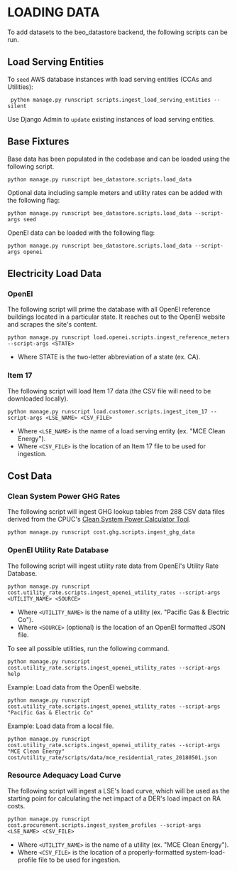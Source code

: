 # LOADING DATA

To add datasets to the beo_datastore backend, the following scripts can be run.

## Load Serving Entities
To `seed` AWS database instances with load serving entities (CCAs and Utilities):
```
 python manage.py runscript scripts.ingest_load_serving_entities --silent
```
Use Django Admin to `update` existing instances of load serving entities.

## Base Fixtures

Base data has been populated in the codebase and can be loaded using the following script.

```
python manage.py runscript beo_datastore.scripts.load_data
```

Optional data including sample meters and utility rates can be added with the following flag:

```
python manage.py runscript beo_datastore.scripts.load_data --script-args seed
```

OpenEI data can be loaded with the following flag:

```
python manage.py runscript beo_datastore.scripts.load_data --script-args openei
```

## Electricity Load Data

### OpenEI

The following script will prime the database with all OpenEI reference buildings located in a particular state. It reaches out to the OpenEI website and scrapes the site's content.

```
python manage.py runscript load.openei.scripts.ingest_reference_meters --script-args <STATE>
```

* Where STATE is the two-letter abbreviation of a state (ex. CA).

### Item 17

The following script will load Item 17 data (the CSV file will need to be downloaded locally).

```
python manage.py runscript load.customer.scripts.ingest_item_17 --script-args <LSE_NAME> <CSV_FILE>
```

* Where `<LSE_NAME>` is the name of a load serving entity (ex. "MCE Clean Energy").
* Where `<CSV_FILE>` is the location of an Item 17 file to be used for ingestion.

## Cost Data

### Clean System Power GHG Rates

The following script will ingest GHG lookup tables from 288 CSV data files derived from the CPUC's [Clean System Power Calculator Tool](https://www.cpuc.ca.gov/General.aspx?id=6442459770).

```
python manage.py runscript cost.ghg.scripts.ingest_ghg_data
```

### OpenEI Utility Rate Database

The following script will ingest utility rate data from OpenEI's Utility Rate Database.

```
python manage.py runscript cost.utility_rate.scripts.ingest_openei_utility_rates --script-args <UTILITY_NAME> <SOURCE>
```

* Where `<UTILITY_NAME>` is the name of a utility (ex. "Pacific Gas & Electric Co").
* Where `<SOURCE>` (optional) is the location of an OpenEI formatted JSON file.

To see all possible utilities, run the following command.

```
python manage.py runscript cost.utility_rate.scripts.ingest_openei_utility_rates --script-args help
```

Example: Load data from the OpenEI website.

```
python manage.py runscript cost.utility_rate.scripts.ingest_openei_utility_rates --script-args "Pacific Gas & Electric Co"
```

Example: Load data from a local file.

```
python manage.py runscript cost.utility_rate.scripts.ingest_openei_utility_rates --script-args "MCE Clean Energy" cost/utility_rate/scripts/data/mce_residential_rates_20180501.json
```

### Resource Adequacy Load Curve

The following script will ingest a LSE's load curve, which will be used as the starting point for calculating the net impact of a DER's load impact on RA costs.

```
python manage.py runscript cost.procurement.scripts.ingest_system_profiles --script-args <LSE_NAME> <CSV_FILE>
```

* Where `<UTILITY_NAME>` is the name of a utility (ex. "MCE Clean Energy").
* Where `<CSV_FILE>` is the location of a properly-formatted system-load-profile file to be used for ingestion.
